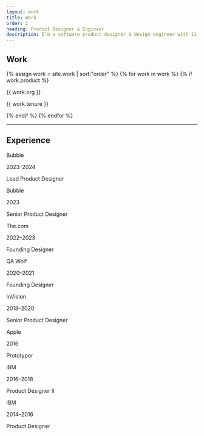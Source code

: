 ```yaml
---
layout: work
title: Work
order: 1
heading: Product Designer & Engineer
description: I’m a software product designer & design engineer with 11 years of experience specializing in designer, developer, and creative tooling.
---
```


<section class="c-grid__section">
  <h2>Work</h2>
  <div class="c-grid__work">
    {% assign work = site.work | sort:"order" %}
    {% for work in work %}
    {% if work.product %}
      <div class="c-grid__work--image">
        <a class="c-grid__work--link" href="{{ work.url | prepend: site.baseurl }}" aria-label="{{ work.org }}">
          <img class="c-grid__work--thumbnail" src="..{{ work.logo }}" alt="">
        </a>
        <p class="c-grid__work--title">{{ work.org }}</p>
        <p class="c-grid__work--description">{{ work.tenure }}</p>
      </div>
    {% endif %}
    {% endfor %}
  </div>
</section>

<hr>

<div class="c-grid__half-section">
  <section>
    <h2>Experience</h2>
    <div>
      <div>
      </div>
      <div>
        <div>
          <div><p class="c-grid__work--title">Bubble</p></div>
          <div><p class="c-grid__work--description">2023–2024</p></div>
        </div>
        <div><p class="c-grid__work--description">Lead Product Designer</p></div>
      </div>
      <div>
        <div>
          <div><p class="c-grid__work--title">Bubble</p></div>
          <div><p class="c-grid__work--description">2023</p></div>
        </div>
        <div><p class="c-grid__work--description">Senior Product Designer</p></div>
      </div>
    </div>
    <div>
      <div>
      </div>
      <div>
        <div>
          <div><p class="c-grid__work--title">The.com</p></div>
          <div><p class="c-grid__work--description">2022–2023</p></div>
        </div>
        <div><p class="c-grid__work--description">Founding Designer</p></div>
      </div>
    </div>
    <div>
      <div>
      </div>
      <div>
        <div>
          <div><p class="c-grid__work--title">QA Wolf</p></div>
          <div><p class="c-grid__work--description">2020–2021</p></div>
        </div>
        <div><p class="c-grid__work--description">Founding Designer</p></div>
      </div>
    </div>
    <div>
      <div>
      </div>
      <div>
        <div>
          <div><p class="c-grid__work--title">InVision</p></div>
          <div><p class="c-grid__work--description">2018–2020</p></div>
        </div>
        <div><p class="c-grid__work--description">Senior Product Designer</p></div>
      </div>
    </div>
    <div>
      <div>
      </div>
      <div>
        <div>
          <div><p class="c-grid__work--title">Apple</p></div>
          <div><p class="c-grid__work--description">2016</p></div>
        </div>
        <div><p class="c-grid__work--description">Prototyper</p></div>
      </div>
    </div>
    <div>
      <div>
      </div>
      <div>
        <div>
          <div><p class="c-grid__work--title">IBM</p></div>
          <div><p class="c-grid__work--description">2016–2018</p></div>
        </div>
        <div><p class="c-grid__work--description">Product Designer II</p></div>
      </div>
      <div>
        <div>
          <div><p class="c-grid__work--title">IBM</p></div>
          <div><p class="c-grid__work--description">2014–2016</p></div>
        </div>
        <div><p class="c-grid__work--description">Product Designer</p></div>
      </div>
    </div>
  </section>
</div>